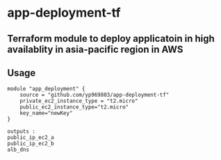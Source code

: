 # app-deployment-tf
## Terraform module to deploy applicatoin in high availablity in asia-pacific region in AWS


## Usage
```
module "app_deployment" {
    source = "github.com/yp969803/app-deployment-tf"
    private_ec2_instance_type = "t2.micro"
    public_ec2_instance_type="t2.micro" 
    key_name="newKey" 
}

```

```
outputs :
public_ip_ec2_a
public_ip_ec2_b
alb_dns
```
